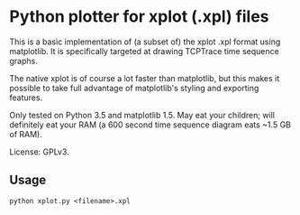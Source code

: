 # Python plotter for xplot (.xpl) files

This is a basic implementation of (a subset of) the xplot .xpl format
using matplotlib. It is specifically targeted at drawing TCPTrace time
sequence graphs.

The native xplot is of course a lot faster than matplotlib, but this
makes it possible to take full advantage of matplotlib's styling and
exporting features.

Only tested on Python 3.5 and matplotlib 1.5. May eat your children;
will definitely eat your RAM (a 600 second time sequence diagram eats
~1.5 GB of RAM).

License: GPLv3.

## Usage
```
python xplot.py <filename>.xpl
```
